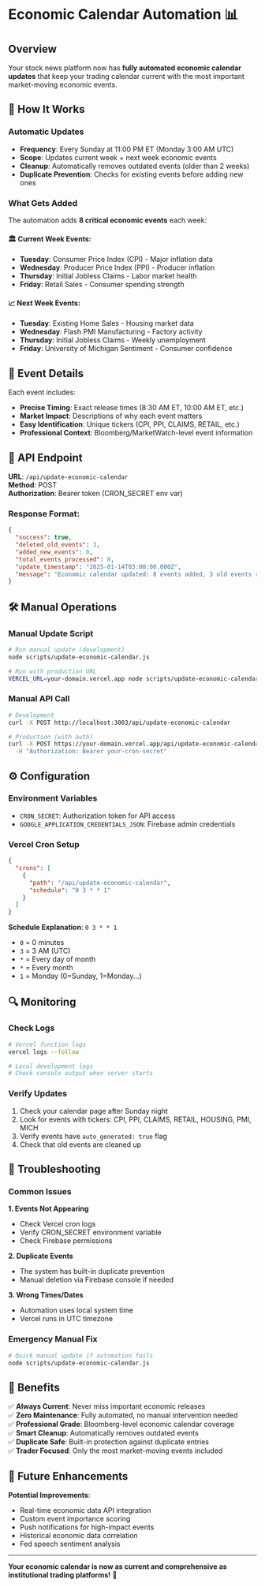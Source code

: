 # Economic Calendar Automation 📊

## Overview

Your stock news platform now has **fully automated economic calendar updates** that keep your trading calendar current with the most important market-moving economic events.

## 🔄 How It Works

### Automatic Updates
- **Frequency**: Every Sunday at 11:00 PM ET (Monday 3:00 AM UTC)
- **Scope**: Updates current week + next week economic events
- **Cleanup**: Automatically removes outdated events (older than 2 weeks)
- **Duplicate Prevention**: Checks for existing events before adding new ones

### What Gets Added
The automation adds **8 critical economic events** each week:

#### 🏛️ Current Week Events:
- **Tuesday**: Consumer Price Index (CPI) - Major inflation data
- **Wednesday**: Producer Price Index (PPI) - Producer inflation  
- **Thursday**: Initial Jobless Claims - Labor market health
- **Friday**: Retail Sales - Consumer spending strength

#### 📈 Next Week Events:
- **Tuesday**: Existing Home Sales - Housing market data
- **Wednesday**: Flash PMI Manufacturing - Factory activity
- **Thursday**: Initial Jobless Claims - Weekly unemployment
- **Friday**: University of Michigan Sentiment - Consumer confidence

## 🎯 Event Details

Each event includes:
- **Precise Timing**: Exact release times (8:30 AM ET, 10:00 AM ET, etc.)
- **Market Impact**: Descriptions of why each event matters
- **Easy Identification**: Unique tickers (CPI, PPI, CLAIMS, RETAIL, etc.)
- **Professional Context**: Bloomberg/MarketWatch-level event information

## 📡 API Endpoint

**URL**: `/api/update-economic-calendar`  
**Method**: POST  
**Authorization**: Bearer token (CRON_SECRET env var)

### Response Format:
```json
{
  "success": true,
  "deleted_old_events": 3,
  "added_new_events": 8,
  "total_events_processed": 8,
  "update_timestamp": "2025-01-14T03:00:00.000Z",
  "message": "Economic calendar updated: 8 events added, 3 old events removed"
}
```

## 🛠️ Manual Operations

### Manual Update Script
```bash
# Run manual update (development)
node scripts/update-economic-calendar.js

# Run with production URL
VERCEL_URL=your-domain.vercel.app node scripts/update-economic-calendar.js
```

### Manual API Call
```bash
# Development
curl -X POST http://localhost:3003/api/update-economic-calendar

# Production (with auth)
curl -X POST https://your-domain.vercel.app/api/update-economic-calendar \
  -H "Authorization: Bearer your-cron-secret"
```

## ⚙️ Configuration

### Environment Variables
- `CRON_SECRET`: Authorization token for API access
- `GOOGLE_APPLICATION_CREDENTIALS_JSON`: Firebase admin credentials

### Vercel Cron Setup
```json
{
  "crons": [
    {
      "path": "/api/update-economic-calendar",
      "schedule": "0 3 * * 1"
    }
  ]
}
```

**Schedule Explanation**: `0 3 * * 1`
- `0` = 0 minutes
- `3` = 3 AM (UTC)
- `*` = Every day of month
- `*` = Every month  
- `1` = Monday (0=Sunday, 1=Monday...)

## 🔍 Monitoring

### Check Logs
```bash
# Vercel function logs
vercel logs --follow

# Local development logs
# Check console output when server starts
```

### Verify Updates
1. Check your calendar page after Sunday night
2. Look for events with tickers: CPI, PPI, CLAIMS, RETAIL, HOUSING, PMI, MICH
3. Verify events have `auto_generated: true` flag
4. Check that old events are cleaned up

## 🚨 Troubleshooting

### Common Issues

**1. Events Not Appearing**
- Check Vercel cron logs
- Verify CRON_SECRET environment variable
- Check Firebase permissions

**2. Duplicate Events**
- The system has built-in duplicate prevention
- Manual deletion via Firebase console if needed

**3. Wrong Times/Dates**
- Automation uses local system time
- Vercel runs in UTC timezone

### Emergency Manual Fix
```bash
# Quick manual update if automation fails
node scripts/update-economic-calendar.js
```

## 🎯 Benefits

✅ **Always Current**: Never miss important economic releases  
✅ **Zero Maintenance**: Fully automated, no manual intervention needed  
✅ **Professional Grade**: Bloomberg-level economic calendar coverage  
✅ **Smart Cleanup**: Automatically removes outdated events  
✅ **Duplicate Safe**: Built-in protection against duplicate entries  
✅ **Trader Focused**: Only the most market-moving events included  

## 🔮 Future Enhancements

**Potential Improvements**:
- Real-time economic data API integration
- Custom event importance scoring
- Push notifications for high-impact events
- Historical economic data correlation
- Fed speech sentiment analysis

---

**Your economic calendar is now as current and comprehensive as institutional trading platforms!** 🚀 
